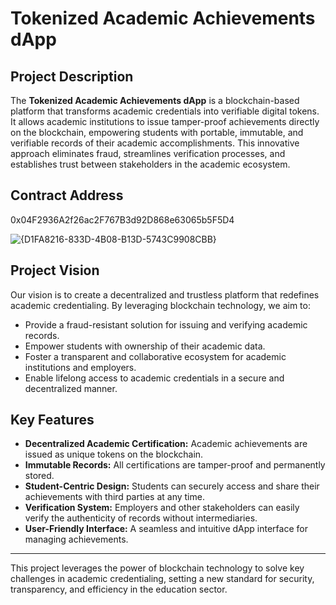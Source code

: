 # Tokenized Academic Achievements dApp

## Project Description

The **Tokenized Academic Achievements dApp** is a blockchain-based platform that transforms academic credentials into verifiable digital tokens. It allows academic institutions to issue tamper-proof achievements directly on the blockchain, empowering students with portable, immutable, and verifiable records of their academic accomplishments. This innovative approach eliminates fraud, streamlines verification processes, and establishes trust between stakeholders in the academic ecosystem.

## Contract Address
 0x04F2936A2f26ac2F767B3d92D868e63065b5F5D4

![{D1FA8216-833D-4B08-B13D-5743C9908CBB}](https://github.com/user-attachments/assets/e2db9fcb-416e-4b29-99cd-0a3c0b049437)

 



## Project Vision

Our vision is to create a decentralized and trustless platform that redefines academic credentialing. By leveraging blockchain technology, we aim to:
- Provide a fraud-resistant solution for issuing and verifying academic records.
- Empower students with ownership of their academic data.
- Foster a transparent and collaborative ecosystem for academic institutions and employers.
- Enable lifelong access to academic credentials in a secure and decentralized manner.

## Key Features

- **Decentralized Academic Certification:** Academic achievements are issued as unique tokens on the blockchain.
- **Immutable Records:** All certifications are tamper-proof and permanently stored.
- **Student-Centric Design:** Students can securely access and share their achievements with third parties at any time.
- **Verification System:** Employers and other stakeholders can easily verify the authenticity of records without intermediaries.
- **User-Friendly Interface:** A seamless and intuitive dApp interface for managing achievements.

---

This project leverages the power of blockchain technology to solve key challenges in academic credentialing, setting a new standard for security, transparency, and efficiency in the education sector.
